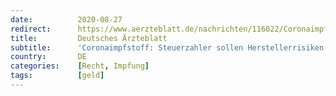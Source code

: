```yaml
---
date:          2020-08-27
redirect:      https://www.aerzteblatt.de/nachrichten/116022/Coronaimpfstoff-Steuerzahler-sollen-Herstellerrisiken-mittragen
title:         Deutsches Ärzteblatt
subtitle:      'Coronaimpfstoff: Steuerzahler sollen Herstellerrisiken mittragen'
country:       DE
categories:    [Recht, Impfung]
tags:          [geld]
---
```

